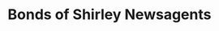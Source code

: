 ---
title: "Bonds of Shirley Newsagents"
url: /croydon/bonds-of-shirley-newsagents/
shop: Zeitungen
---
